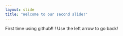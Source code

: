```yaml
---
layout: slide
title: "Welcome to our second slide!"
---
```

First time using github!!!!
Use the left arrow to go back!
